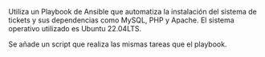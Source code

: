 Utiliza un Playbook de Ansible que automatiza la instalación del sistema de tickets y sus dependencias como MySQL, PHP y Apache. El sistema operativo utilizado es Ubuntu 22.04LTS.

Se añade un script que realiza las mismas tareas que el playbook.


